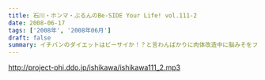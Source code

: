 ```yaml
---
title: 石川・ホンマ・ぶるんのBe-SIDE Your Life! vol.111-2
date: 2008-06-17
tags: ['2008年', '2008年06月']
draft: false
summary: イチバンのダイエットはビーサイか！？と言わんばかりに肉体改造中に脳みそをフル回転させる石川サン。そういえば、痩せ形がそろうビーサイメンバーです。NAMAE
---
```


http://project-phi.ddo.jp/ishikawa/ishikawa111_2.mp3
